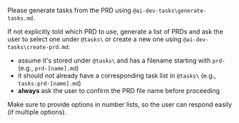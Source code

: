Please generate tasks from the PRD using `@ai-dev-tasks\generate-tasks.md`.

If not explicitly told which PRD to use, generate a list of PRDs and ask the user to select one under `@tasks\` or create a new one using `@ai-dev-tasks\create-prd.md`:

- assume it's stored under `@tasks\` and has a filename starting with `prd-` (e.g., `prd-[name].md`)
- it should not already have a corresponding task list in `@tasks\` (e.g., `tasks-prd-[name].md`)
- **always** ask the user to confirm the PRD file name before proceeding

Make sure to provide options in number lists, so the user can respond easily (if multiple options).
